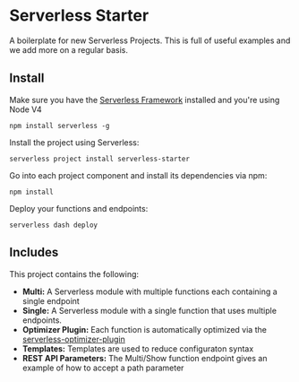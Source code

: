 # Serverless Starter

A boilerplate for new Serverless Projects.  This is full of useful examples and we add more on a regular basis.

## Install

Make sure you have the [Serverless Framework](https://www.serverless.com) installed and you're using Node V4
```
npm install serverless -g
```

Install the project using Serverless:
```
serverless project install serverless-starter
```
Go into each project component and install its dependencies via npm:
```
npm install
```
Deploy your functions and endpoints:
```
serverless dash deploy
```

## Includes

This project contains the following:

* **Multi:** A Serverless module with multiple functions each containing a single endpoint
* **Single:** A Serverless module with a single function that uses multiple endpoints.
* **Optimizer Plugin:**  Each function is automatically optimized via the [serverless-optimizer-plugin](https://www.github.com/serverless/serverless-optimizer-plugin)
* **Templates:** Templates are used to reduce configuraton syntax
* **REST API Parameters:** The Multi/Show function endpoint gives an example of how to accept a path parameter
